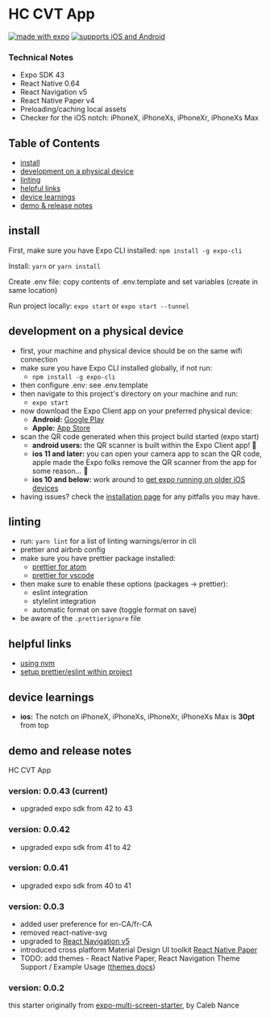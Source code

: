 # HC CVT App


[![made with expo](https://img.shields.io/badge/MADE%20WITH%20EXPO-000.svg?style=for-the-badge&logo=expo&labelColor=4630eb&logoWidth=20)](https://github.com/expo/expo) [![supports iOS and Android](https://img.shields.io/badge/Platforms-Native-4630EB.svg?style=for-the-badge&logo=EXPO&labelColor=000&logoColor=fff)](https://github.com/expo/expo)

### Technical Notes

- Expo SDK 43
- React Native 0.64
- React Navigation v5
- React Native Paper v4
- Preloading/caching local assets
- Checker for the iOS notch: iPhoneX, iPhoneXs, iPhoneXr, iPhoneXs Max

## Table of Contents

- [install](#install)
- [development on a physical device](#development-on-a-physical-device)
- [linting](#linting)
- [helpful links](#helpful-links)
- [device learnings](#device-learnings)
- [demo & release notes](#demo-and-release-notes)

## install

First, make sure you have Expo CLI installed: `npm install -g expo-cli`

Install: `yarn` or `yarn install`

Create .env file: copy contents of .env.template and set variables (create in same location)

Run project locally: `expo start` or `expo start --tunnel`

## development on a physical device

- first, your machine and physical device should be on the same wifi connection
- make sure you have Expo CLI installed globally, if not run:
  - `npm install -g expo-cli`
- then configure .env: see .env.template
- then navigate to this project's directory on your machine and run:
  - `expo start`
- now download the Expo Client app on your preferred physical device:
  - **Android:** [Google Play](https://play.google.com/store/apps/details?id=host.exp.exponent)
  - **Apple:** [App Store](https://itunes.apple.com/us/app/expo-client/id982107779)
- scan the QR code generated when this project build started (expo start)
  - **android users:** the QR scanner is built within the Expo Client app! 🤗
  - **ios 11 and later:** you can open your camera app to scan the QR code, apple made the Expo folks remove the QR scanner from the app for some reason... 🤔
  - **ios 10 and below:** work around to [get expo running on older iOS devices](https://blog.calebnance.com/expo/getting-expo-to-work-on-older-iphones-with-no-qr-support.html)
- having issues? check the [installation page](https://docs.expo.dev/get-started/installation/) for any pitfalls you may have.

## linting

- run: `yarn lint` for a list of linting warnings/error in cli
- prettier and airbnb config
- make sure you have prettier package installed:
  - [prettier for atom](https://atom.io/packages/prettier-atom)
  - [prettier for vscode](https://marketplace.visualstudio.com/items?itemName=esbenp.prettier-vscode)
- then make sure to enable these options (packages → prettier):
  - eslint integration
  - stylelint integration
  - automatic format on save (toggle format on save)
- be aware of the `.prettierignore` file

## helpful links

- [using nvm](https://davidwalsh.name/nvm)
- [setup prettier/eslint within project](https://blog.echobind.com/integrating-prettier-eslint-airbnb-style-guide-in-vscode-47f07b5d7d6a)

## device learnings

- **ios:** The notch on iPhoneX, iPhoneXs, iPhoneXr, iPhoneXs Max is **30pt** from top

## demo and release notes

HC CVT App

### version: 0.0.43 (current)

- upgraded expo sdk from 42 to 43

### version: 0.0.42

- upgraded expo sdk from 41 to 42

### version: 0.0.41

- upgraded expo sdk from 40 to 41

### version: 0.0.3

- added user preference for en-CA/fr-CA
- removed react-native-svg
- upgraded to [React Navigation v5](https://reactnavigation.org/docs/upgrading-from-4.x/)
- introduced cross platform Material Design UI toolkit [React Native Paper](https://reactnativepaper.com/)
- TODO: add themes - React Native Paper, React Navigation Theme Support / Example Usage ([themes docs](https://reactnavigation.org/docs/themes))

### version: 0.0.2

this starter originally from [expo-multi-screen-starter](https://github.com/calebnance/expo-multi-screen-starter), by Caleb Nance
